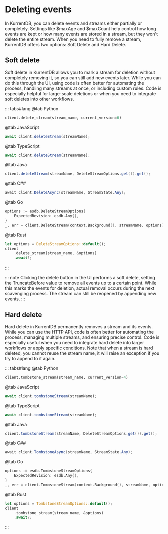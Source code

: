 # Deleting events

In KurrentDB, you can delete events and streams either partially or completely. Settings like $maxAge and $maxCount help control how long events are kept or how many events are stored in a stream, but they won't delete the entire stream.
When you need to fully remove a stream, KurrentDB offers two options: Soft Delete and Hard Delete.

## Soft delete

Soft delete in KurrentDB allows you to mark a stream for deletion without completely removing it, so you can still add new events later. While you can do this through the UI, using code is often better for automating the process,
handling many streams at once, or including custom rules. Code is especially helpful for large-scale deletions or when you need to integrate soft deletes into other workflows.

::: tabs#lang
@tab Python
```python
client.delete_stream(stream_name, current_version=6)
```
@tab JavaScript
```javascript
await client.deleteStream(streamName);
```
@tab TypeScript
```typescript
await client.deleteStream(streamName);
```
@tab Java
```java
client.deleteStream(streamName, DeleteStreamOptions.get()).get();
```
@tab C##
```csharp
await client.DeleteAsync(streamName, StreamState.Any);
```
@tab Go
```go
options := esdb.DeleteStreamOptions{
    ExpectedRevision: esdb.Any{},
}
_, err = client.DeleteStream(context.Background(), streamName, options)
```
@tab Rust
```rust
let options = DeleteStreamOptions::default();
client
    .delete_stream(stream_name, &options)
    .await?;
```
:::

::: note 
Clicking the delete button in the UI performs a soft delete, 
setting the TruncateBefore value to remove all events up to a certain point. 
While this marks the events for deletion, actual removal occurs during the next scavenging process. 
The stream can still be reopened by appending new events.
:::

## Hard delete

Hard delete in KurrentDB permanently removes a stream and its events. While you can use the HTTP API, code is often better for automating the process, managing multiple streams, and ensuring precise control. Code is especially useful when you need to integrate hard delete into larger workflows or apply specific conditions. Note that when a stream is hard deleted, you cannot reuse the stream name, it will raise an exception if you try to append to it again.

::: tabs#lang
@tab Python
```python
client.tombstone_stream(stream_name, current_version=4)
```
@tab JavaScript
```javascript
await client.tombstoneStream(streamName);
```
@tab TypeScript
```typescript
await client.tombstoneStream(streamName);
```
@tab Java
```java
client.tombstoneStream(streamName, DeleteStreamOptions.get()).get();
```
@tab C##
```csharp
await client.TombstoneAsync(streamName, StreamState.Any);
```
@tab Go
```go
options := esdb.TombstoneStreamOptions{
    ExpectedRevision: esdb.Any{},
}
_, err = client.TombstoneStream(context.Background(), streamName, options)
```
@tab Rust
```rust
let options = TombstoneStreamOptions::default();
client
    .tombstone_stream(stream_name, &options)
    .await?;
```
:::